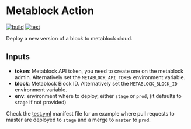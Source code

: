 # Metablock Action

[![build](https://github.com/quantmind/metablock-action/workflows/build/badge.svg)](https://github.com/quantmind/metablock-action/actions?query=workflow%3Abuild)
[![test](https://github.com/quantmind/metablock-action/workflows/test/badge.svg)](https://github.com/quantmind/metablock-action/actions?query=workflow%3Atest)

Deploy a new version of a block to metablock cloud.

## Inputs

- **token**: Metablock API token, you need to create one on the metablock admin. Alternatively set the `METABLOCK_API_TOKEN` environment variable.
- **block**: Metablock Block ID. Alternatively set the `METABLOCK_BLOCK_ID` environment variable.
- **env**: environment where to deploy, either `stage` or `prod`, (it defaults to `stage` if not provided)


Check the [test.yml](./.github/workflow/test.yml) manifest file for an example where pull requests to master are deployed to `stage` and a merge to `master` to `prod`.
